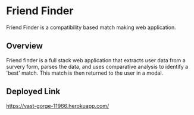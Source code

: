 # Friend Finder
Friend Finder is a compatibility based match making web application.

## Overview
Friend finder is a full stack web application that extracts user data from a survery form, parses the data, and uses comparative analysis to identify a 'best' match. This match is then returned to the user in a modal.

## Deployed Link
https://vast-gorge-11966.herokuapp.com/

